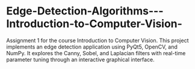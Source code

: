 # Edge-Detection-Algorithms---Introduction-to-Computer-Vision-
Assignment 1 for the course Introduction to Computer Vision. This project implements an edge detection application using PyQt5, OpenCV, and NumPy. It explores the Canny, Sobel, and Laplacian filters with real-time parameter tuning through an interactive graphical interface.

